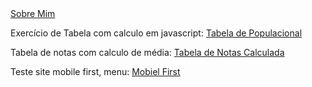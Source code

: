 <html><body><a href="https://claudiorico.github.io/estudos.github.io/Curso%20HTML/d005/index.html" target="_self">Sobre Mim </a>
        <p>Exercício de Tabela com calculo em javascript: <a href="https://claudiorico.github.io/estudos.github.io/Curso%20HTML/ex023/tabela002.html" target="_self">Tabela de Populacional</a></p><p>Tabela de notas com calculo de média: <a href="https://claudiorico.github.io/estudos.github.io/Curso%20HTML/d014/index.html" target="_self">Tabela de Notas Calculada</a></p>
        <p>Teste site mobile first, menu: <a href="https://claudiorico.github.io/estudos.github.io/Curso%20HTML/ex026/mq005/index.html"  target="_self">Mobiel First</a> </p></body></html>
